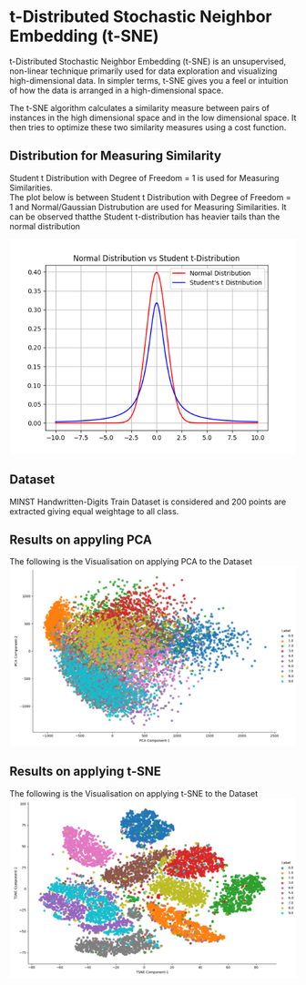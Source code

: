 # t-Distributed Stochastic Neighbor Embedding (t-SNE)
t-Distributed Stochastic Neighbor Embedding (t-SNE) is an unsupervised, non-linear technique primarily used for data exploration and visualizing high-dimensional data.
In simpler terms, t-SNE gives you a feel or intuition of how the data is arranged in a high-dimensional space.

The t-SNE algorithm calculates a similarity measure between pairs of instances in the high dimensional space and in the low dimensional space.
It then tries to optimize these two similarity measures using a cost function.

## Distribution for Measuring Similarity
Student t Distribution with Degree of Freedom = 1 is used for Measuring Similarities.\
The plot below is between Student t Distribution with Degree of Freedom = 1 and Normal/Gaussian Distrubution are used for Measuring Similarities. It can be observed thatthe Student t-distribution has heavier tails than the normal distribution

<img src = 'Images/SimilarityDistributions.png'>

## Dataset
MINST Handwritten-Digits Train Dataset is considered and 200 points are extracted giving equal weightage to all class.

## Results on appyling PCA
The following is the Visualisation on applying PCA to the Dataset
<img src = 'Images/PCA_Results.png'>

## Results on applying t-SNE
The following is the Visualisation on applying t-SNE to the Dataset
<img src = 'Images/TSNE_Results.png'>
